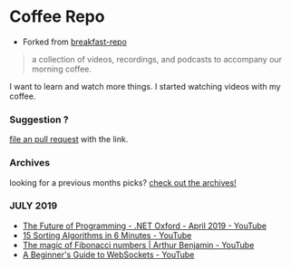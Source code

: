 # Coffee Repo #

* Forked from [breakfast-repo](https://github.com/ashleygwilliams/breakfast-repo)

> a collection of videos, recordings, and podcasts to accompany our morning coffee.

I want to learn and watch more things. I started watching videos with my coffee.

### Suggestion ?

[file an pull request](https://github.com/christopher-burke/coffee-repo/pulls) with the link.

### Archives

looking for a previous months picks? [check out the archives!](https://github.com/christopher-burke/coffee-repo/tree/coffee-repo/archives/)

### JULY 2019

* [The Future of Programming - .NET Oxford - April 2019 - YouTube](https://youtu.be/BHnMItX2hEQ)
* [15 Sorting Algorithms in 6 Minutes - YouTube](https://youtu.be/kPRA0W1kECg)
* [The magic of Fibonacci numbers | Arthur Benjamin - YouTube](https://youtu.be/SjSHVDfXHQ4)
* [A Beginner's Guide to WebSockets - YouTube](https://youtu.be/PjiXkJ6P9pQ)
